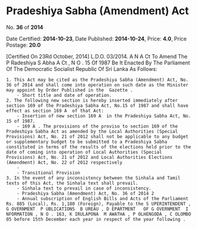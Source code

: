 # Pradeshiya Sabha (Amendment)  Act

No. **36** of **2014**

Date Certified: **2014-10-23**, Date Published: **2014-10-24**, Price: **4.0**, Price Postage: **20.0**

[Certified On 23Rd October, 2014]
L.D.O. 03/2014.
A N  A Ct   To   Amend   The  P Radeshiya  S Abha  A Ct , N O . 15  Of  1987
Be It Enacted By The Parliament Of The Democratic Socialist Republic Of Sri Lanka As Follows:

    1. This Act may be cited as the Pradeshiya Sabha (Amendment) Act, No. 36 of 2014 and shall come into operation on such date as the Minister may appoint by Order Published in the  Gazette .
        - Short title and date of operation.
    2. The following new section is hereby inserted immediately after section 169 of the Pradeshiya Sabha Act, No.15 of 1987 and shall have effect as section 169 A  of that Act:
        - Insertion of new section 169 A  in the Pradeshiya Sabha Act, No. 15 of 1987.
        - 169 A . The provisions of the proviso to section 169 of the Pradeshiya Sabha Act as amended by the Local Authorities (Special Provisions) Act, No. 21 of 2012 shall not be applicable to any budget or supplementary budget to be submitted to a Pradeshiya Sabha constituted in terms of the results of the elections held prior to the date of coming into operation of Local Authorities (Special Provisions) Act, No. 21 of 2012 and Local Authorities Elections (Amendment) Act, No. 22 of 2012 respectively
        - 
        - Transitional Provision
    3. In the event of any inconsistency between the Sinhala and Tamil texts of this Act, the Sinhala text shall prevail.
        - Sinhala text to prevail in case of inconsistency.
        - Pradeshiya Sabha (Amendment) Act, No. 36 of 2014 2
        - Annual subscription of English Bills and Acts of the Parliament Rs. 885 (Local), Rs. 1,180 (Foreign), Payable to the S UPERINTENDENT , G OVERNMENT  P UBLICATIONS  B UREAU , D EPARTMENT   OF G OVERNMENT  I NFORMATION , N O . 163, K IRULAPONA  M AWATHA , P OLHENGODA , C OLOMBO  05 before 15th December each year in respect of the year following .
